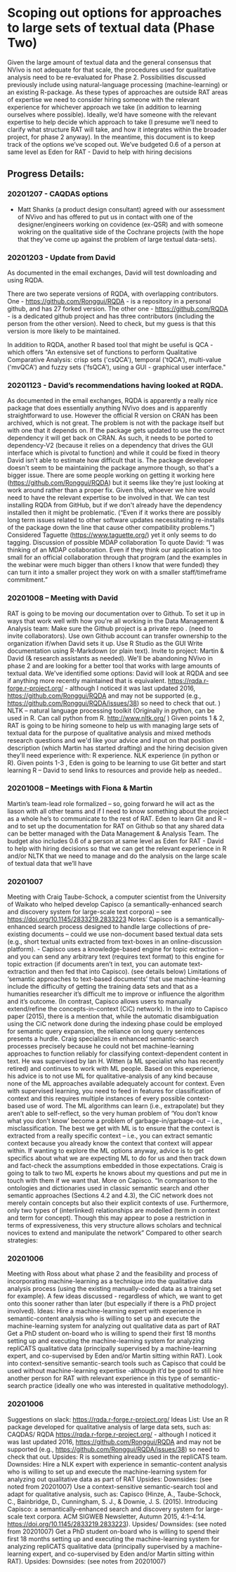 # Scoping out options for approaches to large sets of textual data (Phase Two)

Given the large amount of textual data and the general consensus that NVivo is not adequate for that scale, the procedures used for qualitative analysis need to be re-evaluated for Phase 2.
Possibilities discussed previously include using natural-language processing (machine-learning) or an existing R-package. As these types of approaches are outside RAT areas of expertise we need to consider hiring someone with the relevant experience for whichever approach we take (in addition to learning ourselves where possible). Ideally, we’d have someone with the relevant expertise to help decide which approach to take (I presume we’ll need to clarify what structure RAT will take, and how it integrates within the broader project, for phase 2 anyway).
In the meantime, this document is to keep track of the options we’ve scoped out.
We’ve budgeted 0.6 of a person at same level as Eden for RAT - David to help with hiring decisions

## Progress Details:

### 20201207 - CAQDAS options 
- Matt Shanks (a product design consultant) agreed with our assessment of NVivo and has offered to put us in contact with one of the designer/engineers working on covidence (ex-QSR) and with someone wokring on the qualitative side of the Cochrane projects (with the hope that they've come up against the problem of large textual data-sets).    

### 20201203 - Update from David 
As documented in the email exchanges, David will test downloading and using RQDA. 

There are two seperate versions of RQDA, with overlapping contributors. One - https://github.com/Ronggui/RQDA - is a repository in a personal github, and has 27 forked version. The other one - https://github.com/RQDA - is a dedicated github project and has three contributors (including the person from the other version). Need to check, but my guess is that this version is more likely to be maintained. 

In addition to RQDA, another R based tool that might be useful is QCA - which offers "An extensive set of functions to perform Qualitative Comparative Analysis: crisp sets ('csQCA'), temporal ('tQCA'), multi-value ('mvQCA') and fuzzy sets ('fsQCA'), using a GUI - graphical user interface."

### 20201123 - David’s recommendations having looked at RQDA.
As documented in the email exchanges,
RQDA is apparently a really nice package that does essentially anything NVivo does and is apparently straightforward to use. However the official R version on CRAN has been archived, which is not great. The problem is not with the package itself but with one that it depends on. If the package gets updated to use the correct dependency it will get back on CRAN. As such, it needs to be ported to dependency-V2 (because it relies on a dependency that drives the GUI interface which is pivotal to function) and while it could be fixed in theory David isn’t able to estimate how difficult that is.
The package developer doesn't seem to be maintaining the package anymore though, so that's a bigger issue. There are some people working on getting it working here (https://github.com/Ronggui/RQDA) but it seems like they're just looking at work around rather than a proper fix. Given this, whoever we hire would need to have the relevant expertise to be involved in that.
We can test installing RQDA from GitHub, but if we don't already have the dependency installed then it might be problematic. (“Even if it works there are possibly long term issues related to other software updates necessitating re-installs of the package down the line that cause other compatibility problems.”)
Considered Taguette (https://www.taguette.org/) yet it only seems to do tagging.
Discussion of possible MDAP collaboration To quote David: “I was thinking of an MDAP collaboration. Even if they think our application is too small for an official collaboration through that program (and the examples in the webinar were much bigger than others I know that were funded) they can turn it into a smaller project they work on with a smaller staff/timeframe commitment.”

### 20201008 – Meeting with David
RAT is going to be moving our documentation over to Github. To set it up in ways that work well with how you're all working in the Data Management & Analysis team:
Make sure the Github project is a private repo . (need to invite collaborators). Use own Github account can transfer ownership to the organization if/when David sets it up.
Use R Studio as the GUI
Write documentation using R-Markdown (or plain text).
Invite to project: Martin & David (& research assistants as needed).
We'll be abandoning NVivo in phase 2 and are looking for a better tool that works with large amounts of textual data. We've identified some options:
David will look at RQDA and see if anything more recently maintained that is equivalent. https://rqda.r-forge.r-project.org/ - although I noticed it was last updated 2016, https://github.com/Ronggui/RQDA and may not be supported (e.g., https://github.com/Ronggui/RQDA/issues/38) so need to check that out. )
NLTK – natural language processing toolkit (Originally in python, can be used in R. Can call python from R. http://www.nltk.org/ )
Given points 1 & 2, RAT is going to be hiring someone to help us with managing large sets of textual data for the purpose of qualitative analysis and mixed methods research questions and we'd like your advice and input on that position description (which Martin has started drafting) and the hiring decision given they'll need experience with:
R experience.
NLK experience (in python or R).
Given points 1-3 , Eden is going to be learning to use Git better and start learning R – David to send links to resources and provide help as needed..

### 20201008 – Meetings with Fiona & Martin
Martin’s team-lead role formalized – so, going forward he will act as the liason with all other teams and if I need to know something about the project as a whole he’s to communicate to the rest of RAT.
Eden to learn Git and R – and to set up the documentation for RAT on Github so that any shared data can be better managed with the Data Management & Analysis Team.
The budget also includes 0.6 of a person at same level as Eden for RAT - David to help with hiring decisions so that we can get the relevant experience in R and/or NLTK that we need to manage and do the analysis on the large scale of textual data that we’ll have

### 20201007
Meeting with Craig Taube-Schock, a computer scientist from the University of Waikato who helped develop Capisco (a semantically-enhanced search and discovery system for large-scale text corpora) – see https://doi.org/10.1145/2833219.2833223
Notes:
Capisco is a semantically-enhanced search process designed to handle large collections of pre-existing documents – could we use non-document based textual data sets (e.g., short textual units extracted from text-boxes in an online-discussion platform). - Capisco uses a knowledge-based engine for topic extraction – and you can send any arbitrary text (requires text format) to this engine for topic extraction (if documents aren’t in text, you can automate text-extraction and then fed that into Capisco). (see details below)
Limitations of ‘semantic approaches to text-based documents’ that use machine-learning include the difficulty of getting the training data sets and that as a humanities researcher it’s difficult me to improve or influence the algorithm and it’s outcome. (In contrast, Capisco allows users to manually extend/refine the concepts-in-context (CiC) network).
In the into to Capisco paper (2015), there is a mention that, while the automatic disambiguation using the CiC network done during the indexing phase could be employed for semantic query expansion, the reliance on long query sentences presents a hurdle.
Craig specializes in enhanced semantic-search processes precisely because he could not bet machine-learning approaches to function reliably for classifying context-dependent content in text. He was supervised by Ian H. Witten (a ML specialist who has recently retired) and continues to work with ML people. Based on this experience, his advice is to not use ML for qualitative-analysis of any kind because none of the ML approaches available adequately account for context. Even with supervised learning, you need to feed in features for classification of context and this requires multiple instances of every possible context-based use of word. The ML algorithms can learn (i.e., extrapolate) but they aren’t able to self-reflect, so the very human problem of ‘You don’t know what you don’t know’ become a problem of garbage-in/garbage-out – i.e., misclassification. The best we get with ML is to ensure that the context is extracted from a really specific context – i.e., you can extract semantic context because you already know the context that context will appear within.
If wanting to explore the ML options anyway, advice is to get specifics about what we are expecting ML to do for us and then track down and fact-check the assumptions embedded in those expectations. Craig is going to talk to two ML experts he knows about my questions and put me in touch with them if we want that.
More on Capisco. “In comparison to the ontologies and dictionaries used in classic semantic search and other semantic approaches (Sections 4.2 and 4.3), the CiC network does not merely contain concepts but also their explicit contexts of use. Furthermore, only two types of (interlinked) relationships are modelled (term in context and term for concept). Though this may appear to pose a restriction in terms of expressiveness, this very structure allows scholars and technical novices to extend and manipulate the network”
Compared to other search strategies:

### 20201006
Meeting with Ross about what phase 2 and the feasibility and process of incorporating machine-learning as a technique into the qualitative data analysis process (using the existing manually-coded data as a training set for example).
A few ideas discussed - regardless of which, we want to get onto this sooner rather than later (but especially if there is a PhD project involved).
Ideas:
Hire a machine-learning expert with experience in semantic-content analysis who is willing to set up and execute the machine-learning system for analyzing out qualitative data as part of RAT
Get a PhD student on-board who is willing to spend their first 18 months setting up and executing the machine-learning system for analyzing repliCATS qualitative data (principally supervised by a machine-learning expert, and co-supervised by Eden and/or Martin sitting within RAT).
Look into context-sensitive semantic-search tools such as Capisco that could be used without machine-learning expertise -although it’d be good to still hire another person for RAT with relevant experience in this type of semantic-search practice (ideally one who was interested in qualitative methodology).

### 20201006
Suggestions on slack:
https://rqda.r-forge.r-project.org/
Ideas List:
Use an R package developed for qualitative analysis of large data sets,
such as: CAQDAS/ RQDA https://rqda.r-forge.r-project.org/ - although I noticed it was last updated 2016, https://github.com/Ronggui/RQDA and may not be supported (e.g., https://github.com/Ronggui/RQDA/issues/38) so need to check that out.
Upsides: R is something already used in the repliCATS team.
Downsides:
Hire a NLK expert with experience in semantic-content analysis who is willing to set up and execute the machine-learning system for analyzing out qualitative data as part of RAT
Upsides:
Downsides: (see noted from 20201007)
Use a context-sensitive semantic-search tool and adapt for qualitative analysis, such as:
Capisco (Hinze, A., Taube-Schock, C., Bainbridge, D., Cunningham, S. J., & Downie, J. S. (2015). Introducing Capisco: a semantically-enhanced search and discovery system for large-scale text corpora. ACM SIGWEB Newsletter, Autumn 2015, 4:1–4:14. https://doi.org/10.1145/2833219.2833223).
Upsides/ Downsides: (see noted from 20201007)
Get a PhD student on-board who is willing to spend their first 18 months setting up and executing the machine-learning system for analyzing repliCATS qualitative data (principally supervised by a machine-learning expert, and co-supervised by Eden and/or Martin sitting within RAT).
Upsides:
Downsides: (see notes from 20201007)
